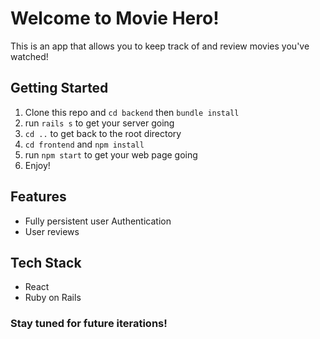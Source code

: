 # Welcome to Movie Hero! 

This is an app that allows you to keep track of and review movies you've watched! 

## Getting Started 

1. Clone this repo and `cd backend` then `bundle install` 
2. run `rails s` to get your server going
3. `cd ..` to get back to the root directory
4. `cd frontend` and `npm install` 
5. run `npm start` to get your web page going 
6. Enjoy!

## Features 
* Fully persistent user Authentication 
* User reviews 

## Tech Stack
* React 
* Ruby on Rails 

### Stay tuned for future iterations!